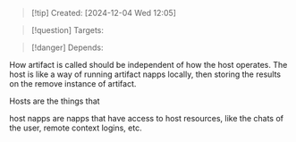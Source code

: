 
>[!tip] Created: [2024-12-04 Wed 12:05]

>[!question] Targets: 

>[!danger] Depends: 

How artifact is called should be independent of how the host operates.
The host is like a way of running artifact napps locally, then storing the results on the remove instance of artifact.

Hosts are the things that 

host napps are napps that have access to host resources, like the chats of the user, remote context logins, etc.